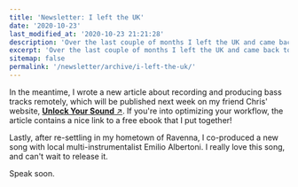 ```yaml
---
title: 'Newsletter: I left the UK'
date: '2020-10-23'
last_modified_at: '2020-10-23 21:21:28'
description: 'Over the last couple of months I left the UK and came back to Italy.'
excerpt: 'Over the last couple of months I left the UK and came back to Italy. If you’re interested in the reasons why I chose so, here’s a <a href="/blog/back-to-the-future-leaving-the-uk/">short blog post</a>.'
sitemap: false
permalink: '/newsletter/archive/i-left-the-uk/'
---
```

In the meantime, I wrote a new article about recording and producing bass tracks remotely, which will be published next week on my friend Chris' website, [**Unlock Your Sound**&nbsp;↗︎](https://unlockyoursound.com). If you're into optimizing your workflow, the article contains a nice link to a free ebook that I put together!

Lastly, after re-settling in my hometown of Ravenna, I co-produced a new song with local multi-instrumentalist Emilio Albertoni. I really love this song, and can't wait to release it.

Speak soon.